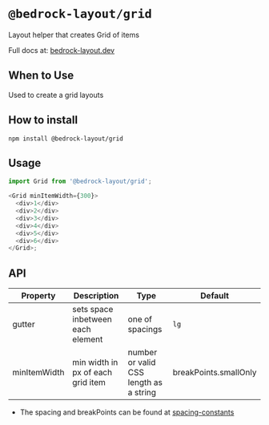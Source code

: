 # `@bedrock-layout/grid`

Layout helper that creates Grid of items

Full docs at: [bedrock-layout.dev](https://bedrock-layout.dev/)

## When to Use

Used to create a grid layouts

## How to install

`npm install @bedrock-layout/grid`

## Usage

```javascript
import Grid from '@bedrock-layout/grid';

<Grid minItemWidth={300}>
  <div>1</div>
  <div>2</div>
  <div>3</div>
  <div>4</div>
  <div>5</div>
  <div>6</div>
</Grid>;
```

## API

| Property     | Description                       | Type                                   | Default               |
| ------------ | --------------------------------- | -------------------------------------- | --------------------- |
| gutter       | sets space inbetween each element | one of spacings                        | `lg`                  |
| minItemWidth | min width in px of each grid item | number or valid CSS length as a string | breakPoints.smallOnly |

- The spacing and breakPoints can be found at [spacing-constants](https://github.com/Bedrock-Layouts/Bedrock/tree/master/packages/spacing-constants)
